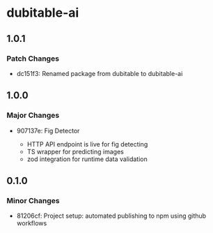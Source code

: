# dubitable-ai

## 1.0.1

### Patch Changes

- dc151f3: Renamed package from dubitable to dubitable-ai

## 1.0.0

### Major Changes

- 907137e: Fig Detector

  - HTTP API endpoint is live for fig detecting
  - TS wrapper for predicting images
  - zod integration for runtime data validation

## 0.1.0

### Minor Changes

- 81206cf: Project setup: automated publishing to npm using github workflows
